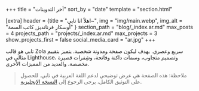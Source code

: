 +++
title = "أخر التدوينات"
sort_by = "date"
template = "section.html"

[extra]
header = {title = "اهلاً انا تابي~", img = "img/main.webp", img_alt = "أوسكار فرنانديز, كاتب السمة" }
section_path = "blog/_index.ar.md"
max_posts = 4
projects_path = "projects/_index.ar.md"
max_projects = 3
show_projects_first = false
social_media_card = "ar.jpg"
+++

تابي هو قالب Zola سريع وعصري. يهدف ليكون صفحة ومدونة شخصية. يتميز بتقييم مثالي في Lighthouse، وتصميم متجاوب، وسمات داكنة وفاتحة، وشِفرات قصيرة مخصصة، والعديد من المميزات الأخرى.

> ملاحظة: هذه الصفحة هي عرض توضيحي لدعم اللغة العربية في تابي. للحصول على التوثيق الكامل، يرجى الرجوع إلى [النسخة الإنجليزية](@/_index.md).
